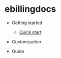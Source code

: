 # ebillingdocs
- Getting started

  - [Quick start](docs/quickstart.md)

- Customization



- Guide

